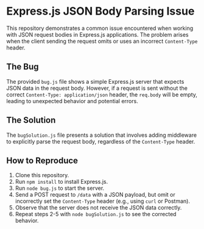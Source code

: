 # Express.js JSON Body Parsing Issue

This repository demonstrates a common issue encountered when working with JSON request bodies in Express.js applications.  The problem arises when the client sending the request omits or uses an incorrect `Content-Type` header.

## The Bug

The provided `bug.js` file shows a simple Express.js server that expects JSON data in the request body. However, if a request is sent without the correct `Content-Type: application/json` header, the `req.body` will be empty, leading to unexpected behavior and potential errors.

## The Solution

The `bugSolution.js` file presents a solution that involves adding middleware to explicitly parse the request body, regardless of the `Content-Type` header.

## How to Reproduce

1. Clone this repository.
2. Run `npm install` to install Express.js.
3. Run `node bug.js` to start the server.
4. Send a POST request to `/data` with a JSON payload, but omit or incorrectly set the `Content-Type` header (e.g., using `curl` or Postman).
5. Observe that the server does not receive the JSON data correctly.
6. Repeat steps 2-5 with `node bugSolution.js` to see the corrected behavior.
